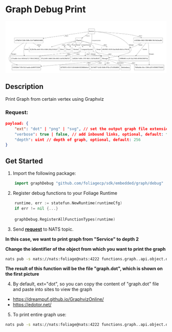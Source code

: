 # Graph Debug Print

<img align="center" width="1024" src="./pics/GraphDebug.png">

## Description

Print Graph from certain vertex using Graphviz

### Request:
```json
payload: {
	"ext": "dot" | "png" | "svg", // set the output graph file extension, optional, default: "dot"
	"verbose": true | false, // add inbound links, optional, default: false
	"depth": uint // depth of graph, optional, default: 256
}
```

## Get Started

1. Import the following package:
```go
    import graphDebug "github.com/foliagecp/sdk/embedded/graph/debug"
```

2. Register debug functions to your Foliage Runtime
```go
    runtime, err := statefun.NewRuntime(runtimeCfg)
    if err != nil {...}

    graphDebug.RegisterAllFunctionTypes(runtime)
```

3. Send [**request**](#request) to NATS topic.

**In this case, we want to print graph from "Service" to depth 2**

**Change the identifier of the object from which you want to print the graph**

```sh
nats pub -s nats://nats:foliage@nats:4222 functions.graph..api.object.debug.print.graph.root {\"payload\":{\"depth\":2}}
```
**The result of this function will be the file "graph.dot", which is shown on the first picture**

4. By default, ext="dot", so you can copy the content of "graph.dot" file and paste into sites to view the graph
 - https://dreampuf.github.io/GraphvizOnline/
 - https://edotor.net/

5. To print entire graph use:
```sh
nats pub -s nats://nats:foliage@nats:4222 functions.graph..api.object.debug.print.graph.root {}
```